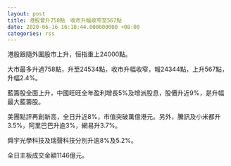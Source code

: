 ```yaml
---
layout: post
title: 港股曾升758點　收市升幅收窄至567點
date: 2020-06-16 16:18:44.000000000 +08:00
categories: rss
---
```


港股跟隨外圍股市上升，恒指重上24000點。

大市最多升過758點，升至24534點，收市升幅收窄，報24344點，上升567點，升幅2.4%。

藍籌股全面上升，中國旺旺全年盈利增長5%及增派股息，股價升近9%，是升幅最大藍籌股。

美團點評再創新高，全日升近8%，市值突破萬億港元。另外，騰訊及小米都升3.5%，阿里巴巴升逾3%，網易升3.7%。

舜宇光學科技及瑞聲科技分別升逾8%及5.2%。

全日主板成交金額1146億元。
